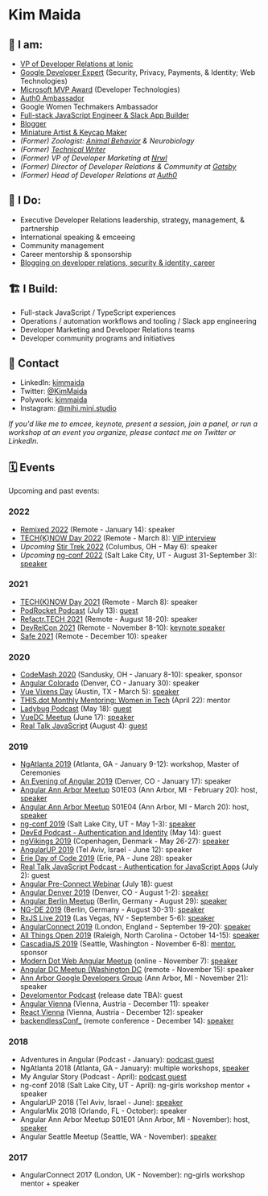 # Kim Maida

## 📇 I am:

* [VP of Developer Relations at Ionic](https://ionic.io/about)
* [Google Developer Expert](https://developers.google.cn/community/experts/directory/profile/profile-kim_maida) (Security, Privacy, Payments, & Identity;  Web Technologies)
* [Microsoft MVP Award](https://mvp.microsoft.com/en-us/PublicProfile/5003696) (Developer Technologies)
* [Auth0 Ambassador](https://auth0.com/ambassador-program)
* Google Women Techmakers Ambassador
* [Full-stack JavaScript Engineer & Slack App Builder](https://github.com/kmaida)
* [Blogger](https://maida.kim)
* [Miniature Artist & Keycap Maker](https://mihi-mini.studio)
* _(Former) Zoologist: [Animal Behavior](https://link.springer.com/article/10.1007/s00265-010-1047-4) & Neurobiology_
* _(Former) [Technical Writer](https://auth0.com/blog/authors/kim-maida/)_
* _(Former) VP of Developer Marketing at [Nrwl](https://nrwl.io)_
* _(Former) Director of Developer Relations & Community at [Gatsby](https://gatsbyjs.com)_
* _(Former) Head of Developer Relations at [Auth0](https://auth0.com)_

## 💼 I Do:

* Executive Developer Relations leadership, strategy, management, & partnership
* International speaking & emceeing
* Community management
* Career mentorship & sponsorship
* [Blogging on developer relations, security & identity, career](https://maida.kim)

## 🏗 I Build:

* Full-stack JavaScript / TypeScript experiences
* Operations / automation workflows and tooling / Slack app engineering
* Developer Marketing and Developer Relations teams
* Developer community programs and initiatives

## 📨 Contact

* LinkedIn: [kimmaida](https://linkedin.com/in/kimmaida)
* Twitter: [@KimMaida](https://twitter.com/KimMaida)
* Polywork: [kimmaida](https://www.polywork.com/kimmaida)
* Instagram: [@mihi.mini.studio](https://instagram.com/mihi.mini.studio)

_If you'd like me to emcee, keynote, present a session, join a panel, or run a workshop at an event you organize, please contact me on Twitter or LinkedIn._

## 🗓 Events

Upcoming and past events:

### 2022

* [Remixed 2022](https://webdirections.org/remixed/) (Remote - January 14): speaker
* [TECH(K)NOW Day 2022](https://www.techknowday.com/) (Remote - March 8): [VIP interview](https://www.youtube.com/watch?v=Ta6Vw9nVIDA)
* *Upcoming* [Stir Trek 2022](https://stirtrek.com/) (Columbus, OH - May 6): speaker
* *Upcoming* [ng-conf 2022](https://2022.ng-conf.org/) (Salt Lake City, UT - August 31-September 3): [speaker](https://2022.ng-conf.org/person/kim-maida/)

### 2021

* [TECH(K)NOW Day 2021](https://www.techknowday.com/) (Remote - March 8): speaker
* [PodRocket Podcast](https://podrocket.logrocket.com/) (July 13): [guest](https://podrocket.logrocket.com/devrel-and-community-management)
* [Refactr.TECH 2021](https://www.refactr.tech/) (Remote - August 18-20): speaker
* [DevRelCon 2021](https://2021.devrel.net/) (Remote - November 8-10): [keynote speaker](https://developerrelations.com/dev-rel/forging-your-career-in-devrel-advocate-to-exec)
* [Safe 2021](https://webdirections.org/safe/) (Remote - December 10): speaker

### 2020

* [CodeMash 2020](https://www.codemash.org/) (Sandusky, OH - January 8-10): speaker, sponsor
* [Angular Colorado](https://angularcolorado.com/) (Denver, CO - January 30): speaker
* [Vue Vixens Day](https://vvdayus.vuevixens.org/) (Austin, TX - March 5): [speaker](https://youtu.be/1J72YQOm2zk?t=8831)
* [THIS.dot Monthly Mentoring: Women in Tech](https://www.thisdot.co/events/monthly-mentoring-women-in-tech-april) (April 22): mentor
* [Ladybug Podcast](https://ladybug.dev) (May 18): [guest](https://www.ladybug.dev/episodes/developer-communities)
* [VueDC Meetup](https://www.vuedc.io/) (June 17): [speaker](https://www.meetup.com/Vue-DC/events/271022239/)
* [Real Talk JavaScript](https://realtalkjavascript.simplecast.com/) (August 4): [guest](https://realtalkjavascript.simplecast.com/episodes/episode-95-working-in-developer-relations-with-kim-maida)

### 2019

* [NgAtlanta 2019](https://ng-atl.org) (Atlanta, GA - January 9-12): workshop, Master of Ceremonies
* [An Evening of Angular 2019](https://www.meetup.com/RockyMountainAngular/events/256213394/) (Denver, CO - January 17): speaker
* [Angular Ann Arbor Meetup](https://www.meetup.com/Angular-Ann-Arbor/) S01E03 (Ann Arbor, MI - February 20): host, [speaker](https://www.meetup.com/Angular-Ann-Arbor/events/258671796/)
* [Angular Ann Arbor Meetup](https://www.meetup.com/Angular-Ann-Arbor/) S01E04 (Ann Arbor, MI - March 20): host, [speaker](https://www.meetup.com/Angular-Ann-Arbor/events/258673152/)
* [ng-conf 2019](https://www.ng-conf.org/) (Salt Lake City, UT - May 1-3): [speaker](https://www.youtube.com/watch?v=XuRpn8KXw6g)
* [DevEd Podcast - Authentication and Identity](https://devedpodcast.com/2019/05/14/dev-ed-012-learning-about-authentication-and-identity/) (May 14): guest
* [ngVikings 2019](https://ngvikings.org) (Copenhagen, Denmark - May 26-27): [speaker](https://youtu.be/H0u4eiV9YiY)
* [AngularUP 2019](https://angular-up.com) (Tel Aviv, Israel - June 12): speaker
* [Erie Day of Code 2019](https://eriedayofcode.com/) (Erie, PA - June 28): speaker
* [Real Talk JavaScript Podcast - Authentication for JavaScript Apps](https://realtalkjavascript.simplecast.fm/b2d591e8) (July 2): guest
* [Angular Pre-Connect Webinar](https://www.youtube.com/watch?v=2vyuCtAy6b8) (July 18): guest
* [Angular Denver 2019](https://angulardenver.com) (Denver, CO - August 1-2): [speaker](https://angulardenver.com/speakers-2)
* [Angular Berlin Meetup](https://www.meetup.com/AngularJS-Meetup-Berlin/events/262367565) (Berlin, Germany - August 29): [speaker](https://www.youtube.com/watch?v=nMRrEYkb5IQ)
* [NG-DE 2019](https://ng-de.org) (Berlin, Germany - August 30-31): [speaker](https://www.youtube.com/watch?v=CyAezvRYwvA)
* [RxJS Live 2019](https://www.rxjs.live/) (Las Vegas, NV - September 5-6): [speaker](https://www.youtube.com/watch?v=flpnha6OxKI)
* [AngularConnect 2019](https://angularconnect.com) (London, England - September 19-20): [speaker](https://youtu.be/q7NZ_VWcAEI)
* [All Things Open 2019](https://allthingsopen.org) (Raleigh, North Carolina - October 14-15): [speaker](https://community.auth0.com/t/all-things-open-raleigh-nc-usa-october-13-15-2019/31634)
* [CascadiaJS 2019](https://2019.cascadiajs.com) (Seattle, Washington - November 6-8): [mentor](https://2019.cascadiajs.com/mentor-mixer), sponsor
* [Modern Dot Web Angular Meetup](https://www.thisdot.co/events/angular-meetup-online-november-2019) (online - November 7): [speaker](https://www.youtube.com/watch?v=rUPsNFyWne0)
* [Angular DC Meetup (Washington DC](https://www.meetup.com/angularDC/events/265561485/) (remote - November 15): speaker
* [Ann Arbor Google Developers Group](https://www.meetup.com/gdg-a2/events/264733037) (Ann Arbor, MI - November 21): speaker
* [Develomentor Podcast](https://podcasts.apple.com/us/podcast/develomentor/id1480732807) (release date TBA): guest
* [Angular Vienna](https://www.meetup.com/Angular-Vienna/) (Vienna, Austria - December 11): speaker
* [React Vienna](https://www.meetup.com/ReactVienna/events/263025643/) (Vienna, Austria - December 12): speaker
* [backendlessConf_](https://backendlessconf.com/) (remote conference - December 14): [speaker](https://www.youtube.com/watch?v=Fpgv5IxAM4s)

### 2018

* Adventures in Angular (Podcast - January): [podcast guest](https://devchat.tv/adv-in-angular/aia-170-ng-atlanta-zack-chapple-kim-maida/)
* NgAtlanta 2018 (Atlanta, GA - January): multiple workshops, [speaker](https://www.youtube.com/watch?v=jFy-sqcODkg)
* My Angular Story (Podcast - April): [podcast guest](https://devchat.tv/my-angular-story/mas-034-kim-maida/)
* ng-conf 2018 (Salt Lake City, UT - April): ng-girls workshop mentor + speaker
* AngularUP 2018 (Tel Aviv, Israel - June): [speaker](https://www.youtube.com/watch?v=hR3LVDTYf8E)
* AngularMix 2018 (Orlando, FL - October): speaker
* Angular Ann Arbor Meetup S01E01 (Ann Arbor, MI - November): host, [speaker](https://www.meetup.com/Angular-Ann-Arbor/events/255939185/)
* Angular Seattle Meetup (Seattle, WA - November): [speaker](https://www.meetup.com/Angular-Seattle/events/256178013/)

### 2017

* AngularConnect 2017 (London, UK - November): ng-girls workshop mentor + speaker
